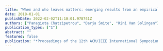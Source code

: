```yaml
---
title: "When and who leaves matters: emerging results from an empirical study of employee turnover"
date: 2018-01-01
publishDate: 2022-02-02T11:10:01.978741Z
authors: ["Panagiota Chatzipetrou", "Darja Šmite", "Rini Van Solingen"]
publication_types: ["1"]
abstract: ""
featured: false
publication: "*Proceedings of the 12th ACM/IEEE International Symposium on Empirical Software Engineering and Measurement*"
---
```


